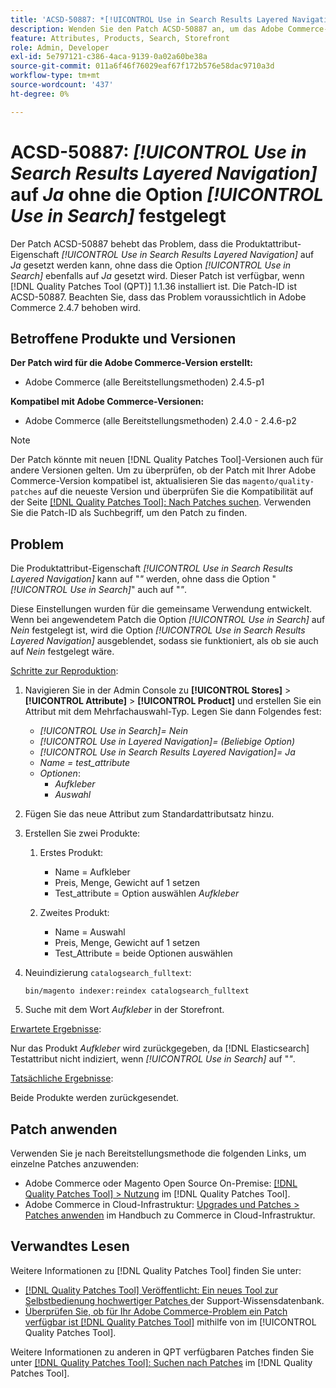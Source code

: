 ```yaml
---
title: 'ACSD-50887: *[!UICONTROL Use in Search Results Layered Navigation]* ohne *[!UICONTROL Use in Search]*-Option auf Ja gesetzt'
description: Wenden Sie den Patch ACSD-50887 an, um das Adobe Commerce-Problem zu beheben, bei dem die Produktattribut-Eigenschaft *[!UICONTROL Use in Search Results Layered Navigation]* auf *Ja* festgelegt werden kann, ohne dass die Option *[!UICONTROL Use in Search]* auch auf *Ja* festgelegt wird.
feature: Attributes, Products, Search, Storefront
role: Admin, Developer
exl-id: 5e797121-c386-4aca-9139-0a02a60be38a
source-git-commit: 011a6f46f76029eaf67f172b576e58dac9710a3d
workflow-type: tm+mt
source-wordcount: '437'
ht-degree: 0%

---
```


# ACSD-50887: *[!UICONTROL Use in Search Results Layered Navigation]* auf *Ja* ohne die Option *[!UICONTROL Use in Search]* festgelegt

Der Patch ACSD-50887 behebt das Problem, dass die Produktattribut-Eigenschaft *[!UICONTROL Use in Search Results Layered Navigation]* auf *Ja* gesetzt werden kann, ohne dass die Option *[!UICONTROL Use in Search]* ebenfalls auf *Ja* gesetzt wird. Dieser Patch ist verfügbar, wenn [!DNL Quality Patches Tool (QPT)] 1.1.36 installiert ist. Die Patch-ID ist ACSD-50887. Beachten Sie, dass das Problem voraussichtlich in Adobe Commerce 2.4.7 behoben wird.

## Betroffene Produkte und Versionen

**Der Patch wird für die Adobe Commerce-Version erstellt:**

* Adobe Commerce (alle Bereitstellungsmethoden) 2.4.5-p1

**Kompatibel mit Adobe Commerce-Versionen:**

* Adobe Commerce (alle Bereitstellungsmethoden) 2.4.0 - 2.4.6-p2

>[!NOTE]
>
>Der Patch könnte mit neuen [!DNL Quality Patches Tool]-Versionen auch für andere Versionen gelten. Um zu überprüfen, ob der Patch mit Ihrer Adobe Commerce-Version kompatibel ist, aktualisieren Sie das `magento/quality-patches` auf die neueste Version und überprüfen Sie die Kompatibilität auf der Seite [[!DNL Quality Patches Tool]: Nach Patches suchen](https://experienceleague.adobe.com/tools/commerce-quality-patches/index.html). Verwenden Sie die Patch-ID als Suchbegriff, um den Patch zu finden.

## Problem

Die Produktattribut-Eigenschaft *[!UICONTROL Use in Search Results Layered Navigation]* kann auf &quot;*&quot;* werden, ohne dass die Option &quot;*[!UICONTROL Use in Search]*&quot; auch auf &quot;*&quot;*.

Diese Einstellungen wurden für die gemeinsame Verwendung entwickelt. Wenn bei angewendetem Patch die Option *[!UICONTROL Use in Search]* auf *Nein* festgelegt ist, wird die Option *[!UICONTROL Use in Search Results Layered Navigation]* ausgeblendet, sodass sie funktioniert, als ob sie auch auf *Nein* festgelegt wäre.

<u>Schritte zur Reproduktion</u>:

1. Navigieren Sie in der Admin Console zu **[!UICONTROL Stores]** > **[!UICONTROL Attribute]** > **[!UICONTROL Product]** und erstellen Sie ein Attribut mit dem Mehrfachauswahl-Typ. Legen Sie dann Folgendes fest:

   * *[!UICONTROL Use in Search]= Nein*
   * *[!UICONTROL Use in Layered Navigation]= (Beliebige Option)*
   * *[!UICONTROL Use in Search Results Layered Navigation]= Ja*
   * *Name = test_attribute*
   * *Optionen*:
      * *Aufkleber*
      * *Auswahl*

1. Fügen Sie das neue Attribut zum Standardattributsatz hinzu.
1. Erstellen Sie zwei Produkte:

   1. Erstes Produkt:
      * Name = Aufkleber
      * Preis, Menge, Gewicht auf 1 setzen
      * Test_attribute = Option auswählen *Aufkleber*

   1. Zweites Produkt:
      * Name = Auswahl
      * Preis, Menge, Gewicht auf 1 setzen
      * Test_Attribute = beide Optionen auswählen

1. Neuindizierung `catalogsearch_fulltext`:

   `bin/magento indexer:reindex catalogsearch_fulltext`

1. Suche mit dem Wort *Aufkleber* in der Storefront.

<u>Erwartete Ergebnisse</u>:

Nur das Produkt *Aufkleber* wird zurückgegeben, da [!DNL Elasticsearch] Testattribut nicht indiziert, wenn *[!UICONTROL Use in Search]* auf &quot;*&quot;*.

<u>Tatsächliche Ergebnisse</u>:

Beide Produkte werden zurückgesendet.

## Patch anwenden

Verwenden Sie je nach Bereitstellungsmethode die folgenden Links, um einzelne Patches anzuwenden:

* Adobe Commerce oder Magento Open Source On-Premise: [[!DNL Quality Patches Tool] > Nutzung](/help/tools/quality-patches-tool/usage.md) im [!DNL Quality Patches Tool].
* Adobe Commerce in Cloud-Infrastruktur: [Upgrades und Patches > Patches anwenden](https://experienceleague.adobe.com/docs/commerce-cloud-service/user-guide/develop/upgrade/apply-patches.html) im Handbuch zu Commerce in Cloud-Infrastruktur.

## Verwandtes Lesen

Weitere Informationen zu [!DNL Quality Patches Tool] finden Sie unter:

* [[!DNL Quality Patches Tool] Veröffentlicht: Ein neues Tool zur Selbstbedienung hochwertiger Patches ](https://experienceleague.adobe.com/en/docs/commerce-operations/tools/quality-patches-tool/quality-patches-tool-to-self-serve-quality-patches) der Support-Wissensdatenbank.
* [Überprüfen Sie, ob für Ihr Adobe Commerce-Problem ein Patch verfügbar ist [!DNL Quality Patches Tool]](/help/tools/quality-patches-tool/patches-available-in-qpt/check-patch-for-magento-issue-with-magento-quality-patches.md) mithilfe von im [!UICONTROL Quality Patches Tool].


Weitere Informationen zu anderen in QPT verfügbaren Patches finden Sie unter [[!DNL Quality Patches Tool]: Suchen nach Patches](https://experienceleague.adobe.com/tools/commerce-quality-patches/index.html) im [!DNL Quality Patches Tool].
